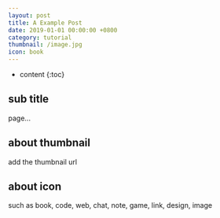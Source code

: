 ```yaml
---
layout: post
title: A Example Post
date: 2019-01-01 00:00:00 +0800
category: tutorial
thumbnail: /image.jpg
icon: book
---
```



* content
{:toc}

## sub title

page...

## about thumbnail

add the thumbnail url

## about icon

such as book, code, web, chat, note, game, link, design, image